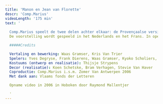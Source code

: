 ```yaml
---
title: 'Manon en Jean van Florette'
descr: 'Comp.Marius'
videoLength: '175 min'
text: '
  
  Comp.Marius speelt de twee delen achter elkaar: de Provençaalse versie van 'Misdaad en Straf' in openlucht, met tijdens de pauze konijn met pruimen. Marcel Pagnol (1895-1974) beschrijft de Provence in Frankrijk in de jaren '60, moeiteloos te verplaatsen naar het heden.
  De voorstelling wordt gespeeld in het Nederlands en het Frans. In openlucht, in een (laatste) stukje ongerept natuur.

  #####Credits

  Vertaling en bewerking: Waas Gramser, Kris Van Trier
  Spelers: Yves Degryse, Frank Dierens, Waas Gramser, Kyoko Scholiers, Koen Van Impe, Kris Van Trier
  Kostuums (ontwerp en realisatie): Thijsje Strypens
  Decor (realisatie): Koen Schetske, Bram Verhagen, Stevie Van Haver
  Coproductie: Comp.Marius i.s.m. Zomer Van Antwerpen 2006
  Met dank aan: Vlaams fonds der Letteren

  Opname video in 2006 in Hoboken door Raymond Mallentjer

  ‍'
---
```

